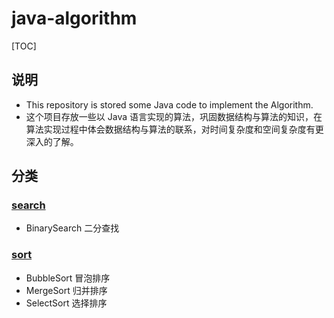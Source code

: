 # java-algorithm
[TOC]



## 说明

- This repository is stored some Java code to implement the Algorithm.
- 这个项目存放一些以 Java 语言实现的算法，巩固数据结构与算法的知识，在算法实现过程中体会数据结构与算法的联系，对时间复杂度和空间复杂度有更深入的了解。

## 分类

### [search](demo/src/search)

- BinarySearch 二分查找

### [sort](demo/src/sort)

- BubbleSort 冒泡排序
- MergeSort  归并排序
- SelectSort 选择排序

